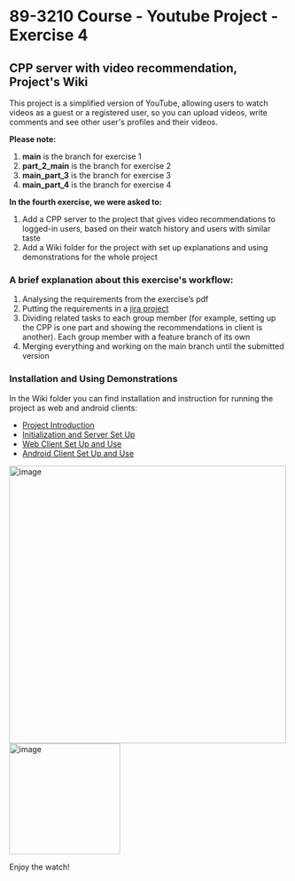 # 89-3210 Course - Youtube Project - Exercise 4
## CPP server with video recommendation, Project's Wiki

This project is a simplified version of YouTube, allowing users to watch videos as a guest or a registered user, 
so you can upload videos, write comments and see other user's profiles and their videos.

**Please note:**
1. **main** is the branch for exercise 1
2. **part_2_main** is the branch for exercise 2
3. **main_part_3** is the branch for exercise 3
4. **main_part_4** is the branch for exercise 4

**In the fourth exercise, we were asked to:**
1. Add a CPP server to the project that gives video recommendations to logged-in users, based on their watch history and users with similar taste
2. Add a Wiki folder for the project with set up explanations and using demonstrations for the whole project

### A brief explanation about this exercise's workflow:

1.	Analysing the requirements from the exercise’s pdf
2.	Putting the requirements in a [jira project](https://tomerbarak2.atlassian.net/jira/software/projects/YOUT/boards/4)
3.	Dividing related tasks to each group member (for example, setting up the CPP is one part and showing the recommendations in client is another). Each group member with a feature branch of its own
4.	Merging everything and working on the main branch until the submitted version

### Installation and Using Demonstrations 

In the Wiki folder you can find installation and instruction for running the project as web and android clients:

- [Project Introduction](Wiki/01_project_introduction.md)
- [Initialization and Server Set Up](Wiki/02_Initialization_and_server_set_up.md)
- [Web Client Set Up and Use](Wiki/03_web_client_set_up_and_use.md)
- [Android Client Set Up and Use](Wiki/04_android_client_set_up_and_use.md)

<img src="https://github.com/user-attachments/assets/1d8422a5-e761-4584-93c7-6fd454506aa3" alt="image" width="500">  
<img src="https://github.com/user-attachments/assets/7d638dec-77da-419c-a86c-eb04e8807275" alt="image" width="200">  

Enjoy the watch!
